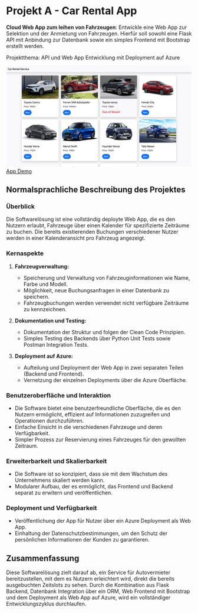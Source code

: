 # Projekt A - Car Rental App

**Cloud Web App zum leihen von Fahrzeugen**: Entwickle eine Web App zur Selektion und der Anmietung von Fahrzeugen. Hierfür soll sowohl eine Flask API mit Anbindung zur Datenbank sowie ein simples Frontend mit Bootstrap erstellt werden.

Projektthema: API und Web App Entwicklung mit Deployment auf Azure

![App Screenshot](./assets/car_rent_1.png)
[App Demo](./assets/Car-rental-recording.mp4)

## Normalsprachliche Beschreibung des Projektes

### Überblick

Die Softwarelösung ist eine vollständig deployte Web App, die es den Nutzern erlaubt, Fahrzeuge über einen Kalender für spezifizierte Zeiträume zu buchen. Die bereits existierenden Buchungen verschiedener Nutzer werden in einer Kalenderansicht pro Fahrzeug angezeigt.

### Kernaspekte

1. **Fahrzeugverwaltung:**
    - Speicherung und Verwaltung von Fahrzeuginformationen wie Name, Farbe und Modell.
    - Möglichkeit, neue Buchungsanfragen in einer Datenbank zu speichern.
    - Fahrzeugbuchungen werden verwendet nicht verfügbare Zeiträume zu kennzeichnen.

2. **Dokumentation und Testing:**
    - Dokumentation der Struktur und folgen der Clean Code Prinzipien.
    - Simples Testing des Backends über Python Unit Tests sowie Postman Integration Tests.

3. **Deployment auf Azure:**
    - Aufteilung und Deployment der Web App in zwei separaten Teilen (Backend und Frontend).
    - Vernetzung der einzelnen Deployments über die Azure Oberfläche.

### Benutzeroberfläche und Interaktion

- Die Software bietet eine benutzerfreundliche Oberfläche, die es den Nutzern ermöglicht, effizient auf
  Informationen zuzugreifen und Operationen durchzuführen.
- Einfache Einsicht in die verschiedenen Fahrzeuge und deren Verfügbarkeit.
- Simpler Prozess zur Reservierung eines Fahrzeuges für den gewollten Zeitraum.

### Erweiterbarkeit und Skalierbarkeit

- Die Software ist so konzipiert, dass sie mit dem Wachstum des Unternehmens skaliert werden kann.
- Modularer Aufbau, der es ermöglicht, das Frontend und Backend separat zu erwitern und veröffentlichen.

### Deployment und Verfügbarkeit 

- Veröffentlichung der App für Nutzer über ein Azure Deployment als Web App.
- Einhaltung der Datenschutzbestimmungen, um den Schutz der persönlichen Informationen der Kunden zu garantieren.

## Zusammenfassung

Diese Softwarelösung zielt darauf ab, ein Service für Autovermieter bereitzustellen, mit dem es Nutzern erleichtert wird, direkt die bereits ausgebuchten Zeitslots zu sehen. Durch die Kombination aus Flask Backend, Datenbank Integration über ein ORM, Web Frontend mit Bootstrap und dem Deployment als Web App auf Azure, wird ein vollständiger Entwicklungszyklus durchlaufen.